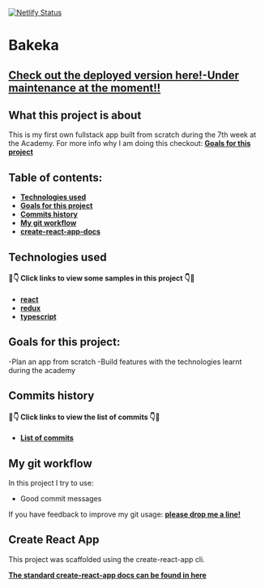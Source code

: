 
[![Netlify Status](https://api.netlify.com/api/v1/badges/1c7d7eac-27e6-402f-987b-fe2425e5d3e4/deploy-status)](https://app.netlify.com/sites/bakeka/deploys)

# Bakeka 
## [Check out the deployed version here!-Under maintenance at the moment!!](https://bakeka.netlify.com)
## What this project is about

This is my first own fullstack app built from scratch during the 7th week at the Academy. For more info why I am doing this checkout: **[Goals for this project](#goals-for-this-project)**

## Table of contents:

- **[Technologies used](#technologies-used)**
- **[Goals for this project](#goals-for-this-project)**
- **[Commits history](#commits-history)**
- **[My git workflow](#my-git-workflow)**
- **[create-react-app-docs](#create-react-app)**

## Technologies used

#### 👀👇 Click links to view some samples in this project 👇👀

- **[react](./client/src/App.js)**  
- **[redux](./client/src/reducers/adverts.js)** 
- **[typescript](./server/src/index.ts)**


## Goals for this project:

-Plan an app from scratch
-Build features with the technologies learnt during the academy 


## Commits history

#### 👀👇 Click links to view the list of commits 👇👀

- **[List of commits](https://github.com/dariosalina/webShopFullStack/commits/master)**

## My git workflow

In this project I try to use:

- Good commit messages

If you have feedback to improve my git usage: **[please drop me a line!](https://www.linkedin.com/in/rein-op-t-land-295759124/)** 


## Create React App

This project was scaffolded using the create-react-app cli. 

**[The standard create-react-app docs can be found in here](./create-react-app-docs.md)**
